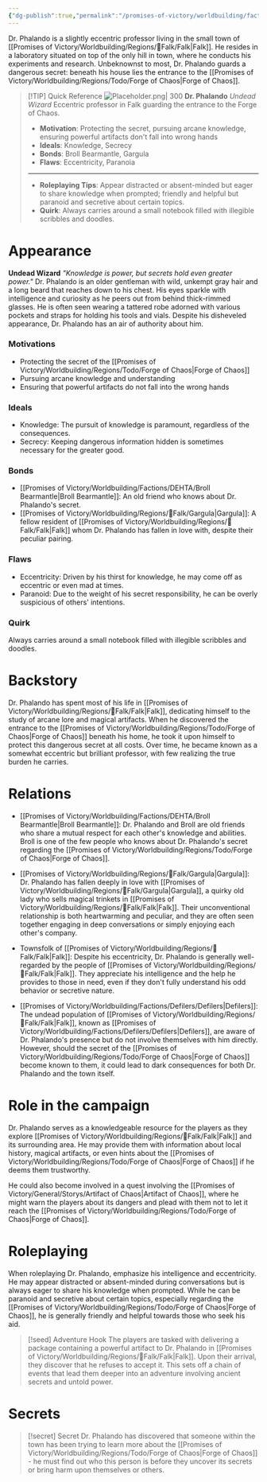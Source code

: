 ```yaml
---
{"dg-publish":true,"permalink":"/promises-of-victory/worldbuilding/factions/unaffiliated/dr-phalando/","noteIcon":"NPC","created":"2023-03-27T00:06:13.195+02:00","updated":"2023-03-31T17:31:53.444+02:00"}
---
```



Dr. Phalando is a slightly eccentric professor living in the small town of [[Promises of Victory/Worldbuilding/Regions/🏰Falk/Falk\|Falk]]. He resides in a laboratory situated on top of the only hill in town, where he conducts his experiments and research. Unbeknownst to most, Dr. Phalando guards a dangerous secret: beneath his house lies the entrance to the [[Promises of Victory/Worldbuilding/Regions/Todo/Forge of Chaos\|Forge of Chaos]].

> [!TIP] Quick Reference
> ![Placeholder.png| 300](/img/user/resources/Pictures/Placeholder.png) 
> **Dr. Phalando** _Undead Wizard_ 
> Eccentric professor in Falk guarding the entrance to the Forge of Chaos.
>- **Motivation**: Protecting the secret, pursuing arcane knowledge, ensuring powerful artifacts don't fall into wrong hands
>- **Ideals**: Knowledge, Secrecy
>- **Bonds**: Broll Bearmantle, Gargula
>- **Flaws**: Eccentricity, Paranoia
>----
>- **Roleplaying Tips**: Appear distracted or absent-minded but eager to share knowledge when prompted; friendly and helpful but paranoid and secretive about certain topics.
>-  **Quirk**: Always carries around a small notebook filled with illegible scribbles and doodles.

# Appearance
**Undead Wizard**
_"Knowledge is power, but secrets hold even greater power."_
Dr. Phalando is an older gentleman with wild, unkempt gray hair and a long beard that reaches down to his chest. His eyes sparkle with intelligence and curiosity as he peers out from behind thick-rimmed glasses. He is often seen wearing a tattered robe adorned with various pockets and straps for holding his tools and vials. Despite his disheveled appearance, Dr. Phalando has an air of authority about him.

### Motivations
- Protecting the secret of the [[Promises of Victory/Worldbuilding/Regions/Todo/Forge of Chaos\|Forge of Chaos]]
- Pursuing arcane knowledge and understanding
- Ensuring that powerful artifacts do not fall into the wrong hands

### Ideals
- Knowledge: The pursuit of knowledge is paramount, regardless of the consequences.
- Secrecy: Keeping dangerous information hidden is sometimes necessary for the greater good.

### Bonds
- [[Promises of Victory/Worldbuilding/Factions/DEHTA/Broll Bearmantle\|Broll Bearmantle]]: An old friend who knows about Dr. Phalando's secret.
- [[Promises of Victory/Worldbuilding/Regions/🏰Falk/Gargula\|Gargula]]: A fellow resident of [[Promises of Victory/Worldbuilding/Regions/🏰Falk/Falk\|Falk]] whom Dr. Phalando has fallen in love with, despite their peculiar pairing.

### Flaws
- Eccentricity: Driven by his thirst for knowledge, he may come off as eccentric or even mad at times.
- Paranoid: Due to the weight of his secret responsibility, he can be overly suspicious of others' intentions.

### Quirk
Always carries around a small notebook filled with illegible scribbles and doodles.

# Backstory
Dr. Phalando has spent most of his life in [[Promises of Victory/Worldbuilding/Regions/🏰Falk/Falk\|Falk]], dedicating himself to the study of arcane lore and magical artifacts. When he discovered the entrance to the [[Promises of Victory/Worldbuilding/Regions/Todo/Forge of Chaos\|Forge of Chaos]] beneath his home, he took it upon himself to protect this dangerous secret at all costs. Over time, he became known as a somewhat eccentric but brilliant professor, with few realizing the true burden he carries.

# Relations
- [[Promises of Victory/Worldbuilding/Factions/DEHTA/Broll Bearmantle\|Broll Bearmantle]]: Dr. Phalando and Broll are old friends who share a mutual respect for each other's knowledge and abilities. Broll is one of the few people who knows about Dr. Phalando's secret regarding the [[Promises of Victory/Worldbuilding/Regions/Todo/Forge of Chaos\|Forge of Chaos]].

- [[Promises of Victory/Worldbuilding/Regions/🏰Falk/Gargula\|Gargula]]: Dr. Phalando has fallen deeply in love with [[Promises of Victory/Worldbuilding/Regions/🏰Falk/Gargula\|Gargula]], a quirky old lady who sells magical trinkets in [[Promises of Victory/Worldbuilding/Regions/🏰Falk/Falk\|Falk]]. Their unconventional relationship is both heartwarming and peculiar, and they are often seen together engaging in deep conversations or simply enjoying each other's company.

- Townsfolk of [[Promises of Victory/Worldbuilding/Regions/🏰Falk/Falk\|Falk]]: Despite his eccentricity, Dr. Phalando is generally well-regarded by the people of [[Promises of Victory/Worldbuilding/Regions/🏰Falk/Falk\|Falk]]. They appreciate his intelligence and the help he provides to those in need, even if they don't fully understand his odd behavior or secretive nature.

- [[Promises of Victory/Worldbuilding/Factions/Defilers/Defilers\|Defilers]]: The undead population of [[Promises of Victory/Worldbuilding/Regions/🏰Falk/Falk\|Falk]], known as [[Promises of Victory/Worldbuilding/Factions/Defilers/Defilers\|Defilers]], are aware of Dr. Phalando's presence but do not involve themselves with him directly. However, should the secret of the [[Promises of Victory/Worldbuilding/Regions/Todo/Forge of Chaos\|Forge of Chaos]] become known to them, it could lead to dark consequences for both Dr. Phalando and the town itself.

# Role in the campaign
Dr. Phalando serves as a knowledgeable resource for the players as they explore [[Promises of Victory/Worldbuilding/Regions/🏰Falk/Falk\|Falk]] and its surrounding area. He may provide them with information about local history, magical artifacts, or even hints about the [[Promises of Victory/Worldbuilding/Regions/Todo/Forge of Chaos\|Forge of Chaos]] if he deems them trustworthy.

He could also become involved in a quest involving the [[Promises of Victory/General/Storys/Artifact of Chaos\|Artifact of Chaos]], where he might warn the players about its dangers and plead with them not to let it reach the [[Promises of Victory/Worldbuilding/Regions/Todo/Forge of Chaos\|Forge of Chaos]].

# Roleplaying
When roleplaying Dr. Phalando, emphasize his intelligence and eccentricity. He may appear distracted or absent-minded during conversations but is always eager to share his knowledge when prompted. While he can be paranoid and secretive about certain topics, especially regarding the [[Promises of Victory/Worldbuilding/Regions/Todo/Forge of Chaos\|Forge of Chaos]], he is generally friendly and helpful towards those who seek his aid.

> [!seed] Adventure Hook
> The players are tasked with delivering a package containing a powerful artifact to Dr. Phalando in [[Promises of Victory/Worldbuilding/Regions/🏰Falk/Falk\|Falk]]. Upon their arrival, they discover that he refuses to accept it. This sets off a chain of events that lead them deeper into an adventure involving ancient secrets and untold power.

# Secrets

> [!secret] Secret
> Dr. Phalando has discovered that someone within the town has been trying to learn more about the [[Promises of Victory/Worldbuilding/Regions/Todo/Forge of Chaos\|Forge of Chaos]] - he must find out who this person is before they uncover its secrets or bring harm upon themselves or others.
